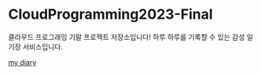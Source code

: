 # CloudProgramming2023-Final
클라우드 프로그래밍 기말 프로젝트 저장소입니다!
하루 하루를 기록할 수 있는 감성 일기장 서비스입니다.


[my diary](my-diary.apps.openlab-06.kr/)
